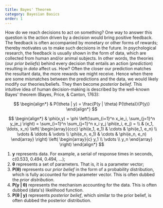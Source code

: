 ```yaml
---
title: Bayes' Theorem
category: Bayesian Basics
order: 1
---
```


How do we reach decisions to act on something?  One way to answer this question is
the action driven by a decision would bring positive feedback.
The feedback is often accompanied by monetary or other forms of rewards;
thereby motivates us to make such decisions in the future. In
psychological research, the feedback is usually shown in the form of data,
which are collected from human and/or animal subjects.  In other words, the
theories (our _prior beliefs_) behind every decision that entails an
action (_prediction_) resulting in _data_ affect us. How?
Often the closer our prediction matches the resultant data, the more rewards we
might receive.  Hence when there are some mismatches between the predictions
and the data, we would likely modify our theories/beliefs. They then become
_posterior belief_. This intuitive idea of human decision-making is
described by the well-known Bayes' theorem (Bayes, Price, & Canton, 1763):

$$
\begin{align*}
& P(\theta | y) = \frac{P(y | \theta) P(\theta)}{P(y)}
\end{align*}
$$


$$
\begin{align*}
  & \phi(x,y) = \phi \left(\sum_{i=1}^n x_ie_i, \sum_{j=1}^n y_je_j \right)
  = \sum_{i=1}^n \sum_{j=1}^n x_i y_j \phi(e_i, e_j) = \\
  & (x_1, \ldots, x_n) \left( \begin{array}{ccc}
      \phi(e_1, e_1) & \cdots & \phi(e_1, e_n) \\
      \vdots & \ddots & \vdots \\
      \phi(e_n, e_1) & \cdots & \phi(e_n, e_n)
    \end{array} \right)
  \left( \begin{array}{c}
      y_1 \\
      \vdots \\
      y_n
    \end{array} \right)
\end{align*}
$$

1. **y** represents data. For example, a serial of response times in seconds,
c(0.533, 0.494, 0.494, ...);
2. **&theta;** represents a set of parameters. That is, it is a parameter
vector;
3. **P(&theta;)** represents our _prior belief_ in the form of a probability
distribution, which is fully accounted for the parameter vector. This is
often dubbed the _prior distribution_.
4. **P(y &#124; &theta;)** represents the mechanism accounting for the data.
This is often dubbed (data's) likelihood function.
5. **P(&theta; &#124; y)** represents _posterior belief_, which similar to the prior
belief, is often dubbed the posterior distribution.




